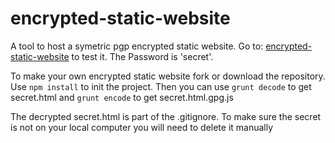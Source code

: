 # encrypted-static-website

A tool to host a symetric pgp encrypted static website. Go to: [encrypted-static-website](https://piebro.github.io/encrypted-static-website) to test it. The Password is 'secret'.

To make your own encrypted static website fork or download the repository. Use `npm install` to init the project. Then you can use `grunt decode` to get secret.html and `grunt encode` to get secret.html.gpg.js

The decrypted secret.html is part of the .gitignore. To make sure the secret is not on your local computer you will need to delete it manually

